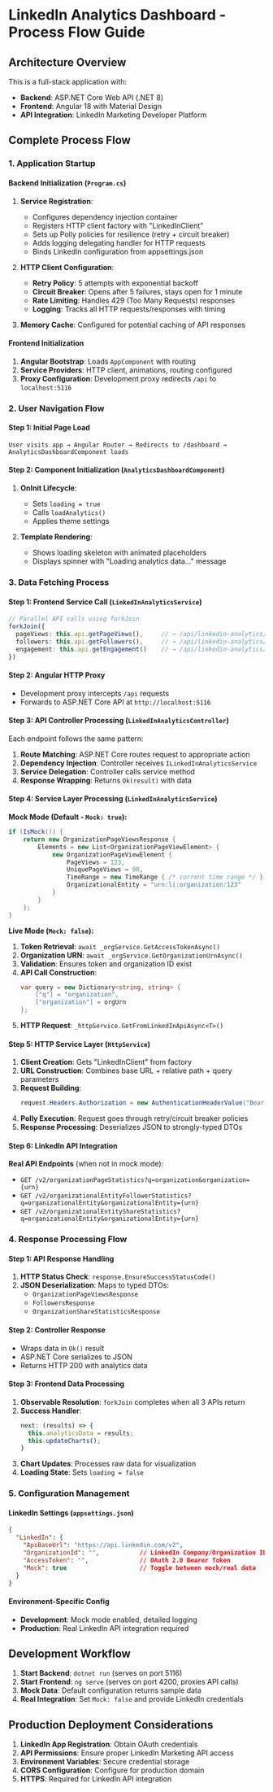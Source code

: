 # LinkedIn Analytics Dashboard - Process Flow Guide

## Architecture Overview

This is a full-stack application with:
- **Backend**: ASP.NET Core Web API (.NET 8)
- **Frontend**: Angular 18 with Material Design
- **API Integration**: LinkedIn Marketing Developer Platform

## Complete Process Flow

### 1. Application Startup

#### Backend Initialization (`Program.cs`)
1. **Service Registration**:
   - Configures dependency injection container
   - Registers HTTP client factory with "LinkedInClient"
   - Sets up Polly policies for resilience (retry + circuit breaker)
   - Adds logging delegating handler for HTTP requests
   - Binds LinkedIn configuration from appsettings.json

2. **HTTP Client Configuration**:
   - **Retry Policy**: 5 attempts with exponential backoff
   - **Circuit Breaker**: Opens after 5 failures, stays open for 1 minute
   - **Rate Limiting**: Handles 429 (Too Many Requests) responses
   - **Logging**: Tracks all HTTP requests/responses with timing

3. **Memory Cache**: Configured for potential caching of API responses

#### Frontend Initialization
1. **Angular Bootstrap**: Loads `AppComponent` with routing
2. **Service Providers**: HTTP client, animations, routing configured
3. **Proxy Configuration**: Development proxy redirects `/api` to `localhost:5116`

### 2. User Navigation Flow

#### Step 1: Initial Page Load
```
User visits app → Angular Router → Redirects to /dashboard → AnalyticsDashboardComponent loads
```

#### Step 2: Component Initialization (`AnalyticsDashboardComponent`)
1. **OnInit Lifecycle**:
   - Sets `loading = true`
   - Calls `loadAnalytics()`
   - Applies theme settings

2. **Template Rendering**:
   - Shows loading skeleton with animated placeholders
   - Displays spinner with "Loading analytics data..." message

### 3. Data Fetching Process

#### Step 1: Frontend Service Call (`LinkedInAnalyticsService`)
```typescript
// Parallel API calls using forkJoin
forkJoin({
  pageViews: this.api.getPageViews(),     // → /api/linkedin-analytics/page-views
  followers: this.api.getFollowers(),     // → /api/linkedin-analytics/followers  
  engagement: this.api.getEngagement()    // → /api/linkedin-analytics/engagement
})
```

#### Step 2: Angular HTTP Proxy
- Development proxy intercepts `/api` requests
- Forwards to ASP.NET Core API at `http://localhost:5116`

#### Step 3: API Controller Processing (`LinkedInAnalyticsController`)
Each endpoint follows the same pattern:
1. **Route Matching**: ASP.NET Core routes request to appropriate action
2. **Dependency Injection**: Controller receives `ILinkedInAnalyticsService`
3. **Service Delegation**: Controller calls service method
4. **Response Wrapping**: Returns `Ok(result)` with data

#### Step 4: Service Layer Processing (`LinkedInAnalyticsService`)

**Mock Mode (Default - `Mock: true`):**
```csharp
if (IsMock()) {
    return new OrganizationPageViewsResponse {
        Elements = new List<OrganizationPageViewElement> {
            new OrganizationPageViewElement { 
                PageViews = 123, 
                UniquePageViews = 90,
                TimeRange = new TimeRange { /* current time range */ },
                OrganizationalEntity = "urn:li:organization:123"
            }
        }
    };
}
```

**Live Mode (`Mock: false`):**
1. **Token Retrieval**: `await _orgService.GetAccessTokenAsync()`
2. **Organization URN**: `await _orgService.GetOrganizationUrnAsync()`
3. **Validation**: Ensures token and organization ID exist
4. **API Call Construction**:
   ```csharp
   var query = new Dictionary<string, string> {
       ["q"] = "organization",
       ["organization"] = orgUrn
   };
   ```
5. **HTTP Request**: `_httpService.GetFromLinkedInApiAsync<T>()`

#### Step 5: HTTP Service Layer (`HttpService`)
1. **Client Creation**: Gets "LinkedInClient" from factory
2. **URL Construction**: Combines base URL + relative path + query parameters
3. **Request Building**:
   ```csharp
   request.Headers.Authorization = new AuthenticationHeaderValue("Bearer", accessToken);
   ```
4. **Polly Execution**: Request goes through retry/circuit breaker policies
5. **Response Processing**: Deserializes JSON to strongly-typed DTOs

#### Step 6: LinkedIn API Integration
**Real API Endpoints** (when not in mock mode):
- `GET /v2/organizationPageStatistics?q=organization&organization={urn}`
- `GET /v2/organizationalEntityFollowerStatistics?q=organizationalEntity&organizationalEntity={urn}`
- `GET /v2/organizationalEntityShareStatistics?q=organizationalEntity&organizationalEntity={urn}`

### 4. Response Processing Flow

#### Step 1: API Response Handling
1. **HTTP Status Check**: `response.EnsureSuccessStatusCode()`
2. **JSON Deserialization**: Maps to typed DTOs:
   - `OrganizationPageViewsResponse`
   - `FollowersResponse` 
   - `OrganizationShareStatisticsResponse`

#### Step 2: Controller Response
- Wraps data in `Ok()` result
- ASP.NET Core serializes to JSON
- Returns HTTP 200 with analytics data

#### Step 3: Frontend Data Processing
1. **Observable Resolution**: `forkJoin` completes when all 3 APIs return
2. **Success Handler**:
   ```typescript
   next: (results) => {
     this.analyticsData = results;
     this.updateCharts();
   }
   ```
3. **Chart Updates**: Processes raw data for visualization
4. **Loading State**: Sets `loading = false`

### 5. Configuration Management

#### LinkedIn Settings (`appsettings.json`)
```json
{
  "LinkedIn": {
    "ApiBaseUrl": "https://api.linkedin.com/v2",
    "OrganizationId": "",           // LinkedIn Company/Organization ID
    "AccessToken": "",              // OAuth 2.0 Bearer Token
    "Mock": true                    // Toggle between mock/real data
  }
}
```

#### Environment-Specific Config
- **Development**: Mock mode enabled, detailed logging
- **Production**: Real LinkedIn API integration required


## Development Workflow

1. **Start Backend**: `dotnet run` (serves on port 5116)
2. **Start Frontend**: `ng serve` (serves on port 4200, proxies API calls)
3. **Mock Data**: Default configuration returns sample data
4. **Real Integration**: Set `Mock: false` and provide LinkedIn credentials

## Production Deployment Considerations

1. **LinkedIn App Registration**: Obtain OAuth credentials
2. **API Permissions**: Ensure proper LinkedIn Marketing API access
3. **Environment Variables**: Secure credential storage
4. **CORS Configuration**: Configure for production domain
5. **HTTPS**: Required for LinkedIn API integration
